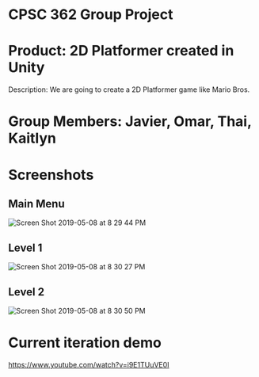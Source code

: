 # CPSC 362 Group Project
# Product: 2D Platformer created in Unity
Description: We are going to create a 2D Platformer game like Mario Bros.
# Group Members: Javier, Omar, Thai, Kaitlyn
# Screenshots
## Main Menu
![Screen Shot 2019-05-08 at 8 29 44 PM](https://user-images.githubusercontent.com/44476129/57425541-613c7880-71d0-11e9-8f6b-804c9e98b1cd.png)
## Level 1
![Screen Shot 2019-05-08 at 8 30 27 PM](https://user-images.githubusercontent.com/44476129/57425550-6e596780-71d0-11e9-9a60-214967fe11a3.png)
## Level 2
![Screen Shot 2019-05-08 at 8 30 50 PM](https://user-images.githubusercontent.com/44476129/57425521-4b2eb800-71d0-11e9-82f6-346901033314.png)
# Current iteration demo
https://www.youtube.com/watch?v=i9E1TUuVE0I
